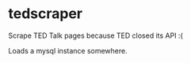# tedscraper
Scrape TED Talk pages because TED closed its API :(

Loads a mysql instance somewhere.
